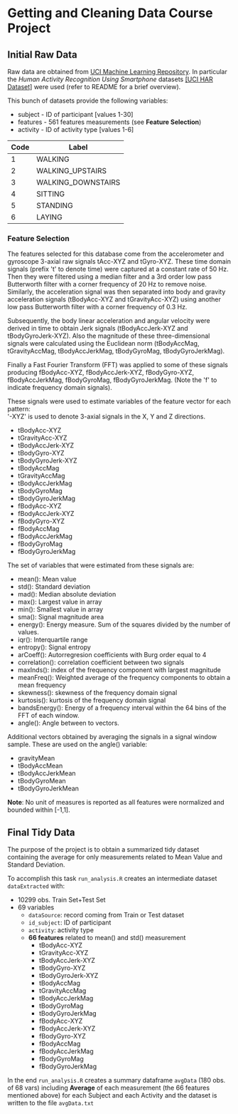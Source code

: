 # Getting and Cleaning Data Course Project

## Initial Raw Data
Raw data are obtained from [UCI Machine Learning Repository](http://archive.ics.uci.edu/ml/datasets/Human+Activity+Recognition+Using+Smartphones).
In particular the *Human Activity Recognition Using Smartphone* datasets [[UCI HAR Dataset]](https://d396qusza40orc.cloudfront.net/getdata%2Fprojectfiles%2FUCI%20HAR%20Dataset.zip) were used (refer to README for a brief overview).

This bunch of datasets provide the following variables:

 * subject - ID of participant [values 1-30]
 * features - 561 features measurements (see **Feature Selection**)
 * activity - ID of activity type [values 1-6]

| Code | Label |
| --- | --- |
| 1 | WALKING |
| 2 | WALKING_UPSTAIRS |
| 3 | WALKING_DOWNSTAIRS |
| 4 | SITTING |
| 5 | STANDING |
| 6 | LAYING |

### Feature Selection 
The features selected for this database come from the accelerometer and gyroscope 3-axial raw signals tAcc-XYZ and tGyro-XYZ. These time domain signals (prefix 't' to denote time) were captured at a constant rate of 50 Hz. Then they were filtered using a median filter and a 3rd order low pass Butterworth filter with a corner frequency of 20 Hz to remove noise. Similarly, the acceleration signal was then separated into body and gravity acceleration signals (tBodyAcc-XYZ and tGravityAcc-XYZ) using another low pass Butterworth filter with a corner frequency of 0.3 Hz. 

Subsequently, the body linear acceleration and angular velocity were derived in time to obtain Jerk signals (tBodyAccJerk-XYZ and tBodyGyroJerk-XYZ). Also the magnitude of these three-dimensional signals were calculated using the Euclidean norm (tBodyAccMag, tGravityAccMag, tBodyAccJerkMag, tBodyGyroMag, tBodyGyroJerkMag). 

Finally a Fast Fourier Transform (FFT) was applied to some of these signals producing fBodyAcc-XYZ, fBodyAccJerk-XYZ, fBodyGyro-XYZ, fBodyAccJerkMag, fBodyGyroMag, fBodyGyroJerkMag. (Note the 'f' to indicate frequency domain signals). 

These signals were used to estimate variables of the feature vector for each pattern:  
'-XYZ' is used to denote 3-axial signals in the X, Y and Z directions.

 * tBodyAcc-XYZ
 * tGravityAcc-XYZ
 * tBodyAccJerk-XYZ
 * tBodyGyro-XYZ
 * tBodyGyroJerk-XYZ
 * tBodyAccMag
 * tGravityAccMag
 * tBodyAccJerkMag
 * tBodyGyroMag
 * tBodyGyroJerkMag
 * fBodyAcc-XYZ
 * fBodyAccJerk-XYZ
 * fBodyGyro-XYZ
 * fBodyAccMag
 * fBodyAccJerkMag
 * fBodyGyroMag
 * fBodyGyroJerkMag

The set of variables that were estimated from these signals are: 

 * mean(): Mean value
 * std(): Standard deviation
 * mad(): Median absolute deviation 
 * max(): Largest value in array
 * min(): Smallest value in array
 * sma(): Signal magnitude area
 * energy(): Energy measure. Sum of the squares divided by the number of values. 
 * iqr(): Interquartile range 
 * entropy(): Signal entropy
 * arCoeff(): Autorregresion coefficients with Burg order equal to 4
 * correlation(): correlation coefficient between two signals
 * maxInds(): index of the frequency component with largest magnitude
 * meanFreq(): Weighted average of the frequency components to obtain a mean frequency
 * skewness(): skewness of the frequency domain signal 
 * kurtosis(): kurtosis of the frequency domain signal 
 * bandsEnergy(): Energy of a frequency interval within the 64 bins of the FFT of each window.
 * angle(): Angle between to vectors.

Additional vectors obtained by averaging the signals in a signal window sample. These are used on the angle() variable:

 * gravityMean
 * tBodyAccMean
 * tBodyAccJerkMean
 * tBodyGyroMean
 * tBodyGyroJerkMean

**Note**: No unit of measures is reported as all features were normalized and bounded within [-1,1].

## Final Tidy Data
The purpose of the project is to obtain a summarized tidy dataset containing the average for only measurements related to Mean Value and Standard Deviation.

To accomplish this task `run_analysis.R` creates an intermediate dataset `dataExtracted` with:

 * 10299 obs. Train Set+Test Set
 * 69 variables
    * `dataSource`: record coming from Train or Test dataset
    * `id_subject`: ID of participant
    * `activity`: activity type
    * **66 features** related to mean() and std() measurement
      * tBodyAcc-XYZ
      * tGravityAcc-XYZ
      * tBodyAccJerk-XYZ
      * tBodyGyro-XYZ
      * tBodyGyroJerk-XYZ
      * tBodyAccMag
      * tGravityAccMag
      * tBodyAccJerkMag
      * tBodyGyroMag
      * tBodyGyroJerkMag
      * fBodyAcc-XYZ
      * fBodyAccJerk-XYZ
      * fBodyGyro-XYZ
      * fBodyAccMag
      * fBodyAccJerkMag
      * fBodyGyroMag
      * fBodyGyroJerkMag
 
In the end `run_analysis.R` creates a summary dataframe `avgData` (180 obs. of 68 vars) including **Average** of each measurement (the 66 features mentioned above) for each Subject and each Activity and the dataset is written to the file `avgData.txt`
